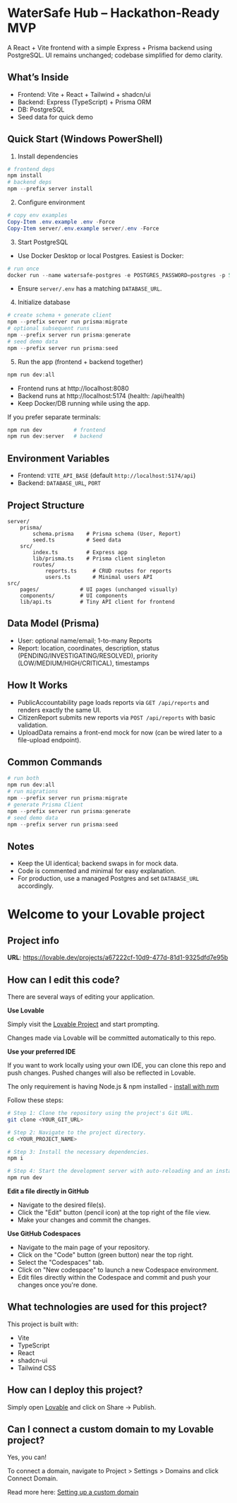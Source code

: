 # WaterSafe Hub – Hackathon-Ready MVP

A React + Vite frontend with a simple Express + Prisma backend using PostgreSQL. UI remains unchanged; codebase simplified for demo clarity.

## What’s Inside
- Frontend: Vite + React + Tailwind + shadcn/ui
- Backend: Express (TypeScript) + Prisma ORM
- DB: PostgreSQL
- Seed data for quick demo

## Quick Start (Windows PowerShell)

1) Install dependencies
```powershell
# frontend deps
npm install
# backend deps
npm --prefix server install
```

2) Configure environment
```powershell
# copy env examples
Copy-Item .env.example .env -Force
Copy-Item server/.env.example server/.env -Force
```

3) Start PostgreSQL
- Use Docker Desktop or local Postgres. Easiest is Docker:
```powershell
# run once
docker run --name watersafe-postgres -e POSTGRES_PASSWORD=postgres -p 5432:5432 -d postgres:16
```
- Ensure `server/.env` has a matching `DATABASE_URL`.

4) Initialize database
```powershell
# create schema + generate client
npm --prefix server run prisma:migrate
# optional subsequent runs
npm --prefix server run prisma:generate
# seed demo data
npm --prefix server run prisma:seed
```

5) Run the app (frontend + backend together)
```powershell
npm run dev:all
```
- Frontend runs at http://localhost:8080
- Backend runs at http://localhost:5174 (health: /api/health)
- Keep Docker/DB running while using the app.

If you prefer separate terminals:
```powershell
npm run dev          # frontend
npm run dev:server   # backend
```

## Environment Variables
- Frontend: `VITE_API_BASE` (default `http://localhost:5174/api`)
- Backend: `DATABASE_URL`, `PORT`

## Project Structure
```
server/
	prisma/
		schema.prisma    # Prisma schema (User, Report)
		seed.ts          # Seed data
	src/
		index.ts         # Express app
		lib/prisma.ts    # Prisma client singleton
		routes/
			reports.ts     # CRUD routes for reports
			users.ts       # Minimal users API
src/
	pages/             # UI pages (unchanged visually)
	components/        # UI components
	lib/api.ts         # Tiny API client for frontend
```

## Data Model (Prisma)
- User: optional name/email; 1-to-many Reports
- Report: location, coordinates, description, status (PENDING/INVESTIGATING/RESOLVED), priority (LOW/MEDIUM/HIGH/CRITICAL), timestamps

## How It Works
- PublicAccountability page loads reports via `GET /api/reports` and renders exactly the same UI.
- CitizenReport submits new reports via `POST /api/reports` with basic validation.
- UploadData remains a front-end mock for now (can be wired later to a file-upload endpoint).

## Common Commands
```powershell
# run both
npm run dev:all
# run migrations
npm --prefix server run prisma:migrate
# generate Prisma Client
npm --prefix server run prisma:generate
# seed demo data
npm --prefix server run prisma:seed
```

## Notes
- Keep the UI identical; backend swaps in for mock data.
- Code is commented and minimal for easy explanation.
- For production, use a managed Postgres and set `DATABASE_URL` accordingly.
# Welcome to your Lovable project

## Project info

**URL**: https://lovable.dev/projects/a67222cf-10d9-477d-81d1-9325dfd7e95b

## How can I edit this code?

There are several ways of editing your application.

**Use Lovable**

Simply visit the [Lovable Project](https://lovable.dev/projects/a67222cf-10d9-477d-81d1-9325dfd7e95b) and start prompting.

Changes made via Lovable will be committed automatically to this repo.

**Use your preferred IDE**

If you want to work locally using your own IDE, you can clone this repo and push changes. Pushed changes will also be reflected in Lovable.

The only requirement is having Node.js & npm installed - [install with nvm](https://github.com/nvm-sh/nvm#installing-and-updating)

Follow these steps:

```sh
# Step 1: Clone the repository using the project's Git URL.
git clone <YOUR_GIT_URL>

# Step 2: Navigate to the project directory.
cd <YOUR_PROJECT_NAME>

# Step 3: Install the necessary dependencies.
npm i

# Step 4: Start the development server with auto-reloading and an instant preview.
npm run dev
```

**Edit a file directly in GitHub**

- Navigate to the desired file(s).
- Click the "Edit" button (pencil icon) at the top right of the file view.
- Make your changes and commit the changes.

**Use GitHub Codespaces**

- Navigate to the main page of your repository.
- Click on the "Code" button (green button) near the top right.
- Select the "Codespaces" tab.
- Click on "New codespace" to launch a new Codespace environment.
- Edit files directly within the Codespace and commit and push your changes once you're done.

## What technologies are used for this project?

This project is built with:

- Vite
- TypeScript
- React
- shadcn-ui
- Tailwind CSS

## How can I deploy this project?

Simply open [Lovable](https://lovable.dev/projects/a67222cf-10d9-477d-81d1-9325dfd7e95b) and click on Share -> Publish.

## Can I connect a custom domain to my Lovable project?

Yes, you can!

To connect a domain, navigate to Project > Settings > Domains and click Connect Domain.

Read more here: [Setting up a custom domain](https://docs.lovable.dev/features/custom-domain#custom-domain)
